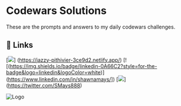 
# Codewars Solutions

These are the prompts and answers to my daily codewars challenges.


## 🔗 Links
[![](https://img.shields.io/badge/my_portfolio-000?style=for-the-badge&logo=ko-fi&logoColor=white)] (https://jazzy-pithivier-3ce9d2.netlify.app/)
[![(https://img.shields.io/badge/linkedin-0A66C2?style=for-the-badge&logo=linkedin&logoColor=white)] (https://www.linkedin.com/in/shawnamays/])
[![](https://img.shields.io/badge/twitter-1DA1F2?style=for-the-badge&logo=twitter&logoColor=white)] (https://twitter.com/SMays888)


![Logo](https://i.ibb.co/qBwN0Xw/softwareengineerlogo.png)

